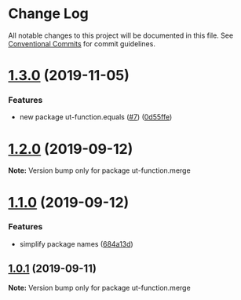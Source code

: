 # Change Log

All notable changes to this project will be documented in this file.
See [Conventional Commits](https://conventionalcommits.org) for commit guidelines.

# [1.3.0](https://github.com/softwaregroup-bg/ut-function/compare/ut-function.currency@1.0.3...ut-function.merge@1.3.0) (2019-11-05)


### Features

* new package ut-function.equals ([#7](https://github.com/softwaregroup-bg/ut-function/issues/7)) ([0d55ffe](https://github.com/softwaregroup-bg/ut-function/commit/0d55ffe))





# [1.2.0](https://github.com/softwaregroup-bg/ut-function/compare/ut.template@1.2.0...ut-function.merge@1.2.0) (2019-09-12)

**Note:** Version bump only for package ut-function.merge





# [1.1.0](https://github.com/softwaregroup-bg/ut-function/compare/ut-function.flatten@1.0.3...ut.merge@1.1.0) (2019-09-12)


### Features

* simplify package names ([684a13d](https://github.com/softwaregroup-bg/ut-function/commit/684a13d))





## [1.0.1](https://github.com/softwaregroup-bg/ut-function/compare/ut-function.template@1.1.0...ut-function.merge@1.0.1) (2019-09-11)

**Note:** Version bump only for package ut-function.merge
